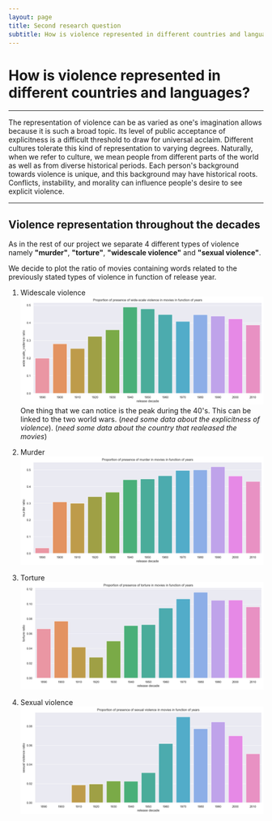 ```yaml
---
layout: page
title: Second research question
subtitle: How is violence represented in different countries and languages?
---
```


# How is violence represented in different countries and languages?

* * *

The representation of violence can be as varied as one's imagination allows because it is such a broad topic.
Its level of public acceptance of explicitness is a difficult threshold to draw for universal acclaim.
Different cultures tolerate this kind of representation to varying degrees.
Naturally, when we refer to culture, we mean people from different parts of the world as well as from diverse historical periods.
Each person's background towards violence is unique, and this background may have historical roots.
Conflicts, instability, and morality can influence people's desire to see explicit violence.

* * *

## Violence representation throughout the decades

As in the rest of our project we separate 4 different types of violence namely **"murder"**, **"torture"**, **"widescale violence"** and **"sexual violence"**.

We decide to plot the ratio of movies containing words related to the previously stated types of violence in function of release year.

1. Widescale violence
![Widescale_violence](assets/img/proportion_of_widescale_violence.png)
One thing that we can notice is the peak during the 40's. This can be linked to the two world wars. (*need some data about the explicitness of violence*). (*need some data about the country that realeased the movies*) 

1. Murder
![murder_violence](assets/img/proportion_of_murder.png)

1. Torture
![torture_violence](assets/img/proportion_of_torture.png)

1. Sexual violence
![sexual_violence](assets/img/proportion_of_sexual_violence.png)

<div class="flourish-embed flourish-chart" data-src="visualisation/12248536"><script src="https://public.flourish.studio/resources/embed.js"></script></div>